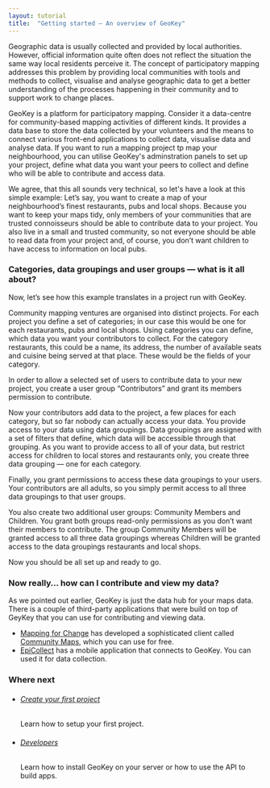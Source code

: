 ```yaml
---
layout: tutorial
title:  "Getting started — An overview of GeoKey"
---
```


Geographic data is usually collected and provided by local authorities. However, official information quite often does not reflect the situation the same way local residents perceive it. The concept of participatory mapping addresses this problem by providing local communities with tools and methods to collect, visualise and analyse geographic data to get a better understanding of the processes happening in their community and to support work to change places.

GeoKey is a platform for participatory mapping. Consider it a data-centre for community-based mapping activities of different kinds. It provides a data base to store the data collected by your volunteers and the means to connect various front-end applications to collect data, visualise data and analyse data. If you want to run a mapping project tp map your neighbourhood, you can utilise GeoKey's adminstration panels to set up your project, define what data you want your peers to collect and define who will be able to contribute and access data.

We agree, that this all sounds very technical, so let's have a look at this simple example: Let’s say, you want to create a map of your neighbourhood’s finest restaurants, pubs and local shops. Because you want to keep your maps tidy, only members of your communities that are trusted connoisseurs should be able to contribute data to your project. You also live in a small and trusted community, so not everyone should be able to read data from your project and, of course, you don’t want children to have access to information on local pubs.

### Categories, data groupings and user groups — what is it all about?

Now, let’s see how this example translates in a project run with GeoKey.

Community mapping ventures are organised into distinct projects. For each project you define a set of categories; in our case this would be one for each restaurants, pubs and local shops. Using categories you can define, which data you want your contributors to collect. For the category restaurants, this could be a name, its address, the number of available seats and cuisine being served at that place. These would be the fields of your category.

In order to allow a selected set of users to contribute data to your new project, you create a user group “Contributors” and grant its members permission to contribute.

Now your contributors add data to the project, a few places for each category, but so far nobody can actually access your data. You provide access to your data using data groupings. Data groupings are assigned with a set of filters that define, which data will be accessible through that grouping. As you want to provide access to all of your data, but restrict access for children to local stores and restaurants only, you create three data grouping — one for each category.

Finally, you grant permissions to access these data groupings to your users. Your contributors are all adults, so you simply permit access to all three data groupings to that user groups.

You also create two additional user groups: Community Members and Children. You grant both groups read-only permissions as you don’t want their members to contribute. The group Community Members will be granted access to all three data groupings whereas Children will be granted access to the data groupings restaurants and local shops.

Now you should be all set up and ready to go.

### Now really… how can I contribute and view my data?

As we pointed out earlier, GeoKey is just the data hub for your maps data. There is a couple of third-party applications that were build on top of GeyKey that you can use for contributing and viewing data.

- [Mapping for Change](http://mappingforchange.org.uk/) has developed a sophisticated client called [Community Maps](http://communitymaps.org.uk), which you can use for free.
- [EpiCollect](http://www.epicollect.net/) has a mobile application that connects to GeoKey. You can used it for data collection.

### Where next

<ul class="next-links tutorial-links">
    <li>
      <h6><a href="{{site.url}}help/how-to-create-project.html">Create your first project</a></h6>
      <p>Learn how to setup your first project.</p>
    </li>
    <li>
     <h6><a href="../developers/">Developers</a></h6>
      <p>Learn how to install GeoKey on your server or how to use the API to build apps.</p>
    </li>
</ul>
